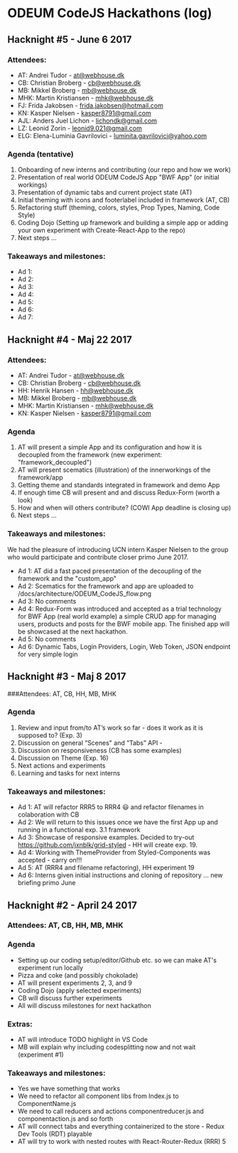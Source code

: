# ODEUM CodeJS Hackathons (log)

## Hacknight #5 - June 6 2017

### Attendees: 
- AT:   Andrei Tudor - [at@webhouse.dk](at@webhouse.dk)
- CB:   Christian Broberg - [cb@webhouse.dk](cb@webhouse.dk)
- MB:   Mikkel Broberg - [mb@webhouse.dk](mb@webhouse.dk)
- MHK:  Martin Kristiansen - [mhk@webhouse.dk](mhk@webhouse.dk)
- FJ:   Frida Jakobsen - [frida.jakobsen@hotmail.com](frida.jakobsen@hotmail.com)
- KN:   Kasper Nielsen - [kasper8791@gmail.com](kasper8791@gmail.com)
- AJL:  Anders Juel Lichon - [lichondk@gmail.com](lichondk@gmail.com)
- LZ:   Leonid Zorin - [leonid9.021@gmail.com](leonid9.021@gmail.com)
- ELG:  Elena-Luminia Gavrilovici - [luminita.gavrilovici@yahoo.com](luminita.gavrilovici@yahoo.com)

### Agenda (tentative)

1. Onboarding of new interns and contributing (our repo and how we work)
2. Presentation of real world ODEUM CodeJS App "BWF App" (or initial workings)
3. Presentation of dynamic tabs and current project state (AT)
4. Initial theming with icons and footerlabel included in framework (AT, CB)
5. Refactoring stuff (theming, colors, styles, Prop Types, Naming, Code Style)
6. Coding Dojo (Setting up framework and building a simple app or adding your own experiment with Create-React-App to the repo)
7. Next steps ... 

### Takeaways and milestones:
- Ad 1:
- Ad 2: 
- Ad 3:
- Ad 4: 
- Ad 5:
- Ad 6: 
- Ad 7: 

## Hacknight #4 - Maj 22 2017

### Attendees: 
- AT:     Andrei Tudor - [at@webhouse.dk](at@webhouse.dk)
- CB:     Christian Broberg - [cb@webhouse.dk](cb@webhouse.dk)
- HH:     Henrik Hansen - [hh@webhouse.dk](hh@webhouse.dk)
- MB:     Mikkel Broberg - [mb@webhouse.dk](mb@webhouse.dk)
- MHK:    Martin Kristiansen - [mhk@webhouse.dk](mhk@webhouse.dk)
- KN:     Kasper Nielsen - [kasper8791@gmail.com](kasper8791@gmail.com)

### Agenda

1. AT will present a simple App and its configuration and how it is decoupled from the framework (new experiment: "framework_decoupled")
2. AT will present scematics (illustration) of the innerworkings of the framework/app
3. Getting theme and standards integrated in framework and demo App
4. If enough time CB will present <Footerlabel /> and <Icon /> and discuss Redux-Form (worth a look)
5. How and when will others contribute? (COWI App deadline is closing up)
6. Next steps ... 

### Takeaways and milestones:

We had the pleasure of introducing UCN intern Kasper Nielsen to the group who would participate and contribute closer primo June 2017. 

- Ad 1: AT did a fast paced presentation of the decoupling of the framework and the "custom_app" 
- Ad 2: Scematics for the framework and app are uploaded to /docs/architecture/ODEUM_CodeJS_flow.png
- Ad 3: No comments 
- Ad 4: Redux-Form was introduced and accepted as a trial technology for BWF App (real world example) a simple CRUD app for managing users, products and posts for the BWF mobile app. The finished app will be showcased at the next hackathon.
- Ad 5: No comments
- Ad 6: Dynamic Tabs, Login Providers, Login, Web Token, JSON endpoint for very simple login


## Hacknight #3 - Maj 8 2017

###Attendees: AT, CB, HH, MB, MHK

### Agenda

1. Review and input from/to AT’s work so far - does it work as it is supposed to? (Exp. 3)
2. Discussion on general “Scenes" and “Tabs” API - 
3. Discussion on responsiveness (CB has some examples) 
4. Discussion on Theme (Exp. 16)
5. Next actions and experiments
6. Learning and tasks for next interns

### Takeaways and milestones:

- Ad 1: AT will refactor RRR5 to RRR4 😃 and refactor filenames in colaboration with CB
- Ad 2: We will return to this issues once we have the first App up and running in a functional exp. 3.1 framework
- Ad 3: Showcase of responsive examples. Decided to try-out https://github.com/jxnblk/grid-styled - HH will create exp. 19.
- Ad 4: Working with ThemeProvider from Styled-Components was accepted - carry on!!!
- Ad 5: AT (RRR4 and filename refactoring), HH experiment 19
- Ad 6: Interns given initial instructions and cloning of repository ... new briefing primo June


## Hacknight #2 - April 24 2017

### Attendees: AT, CB, HH, MB, MHK

### Agenda
- Setting up our coding setup/editor/Github etc. so we can make AT's experiment run locally 
- Pizza and coke (and possibly chokolade)
- AT will present experiments 2, 3, and 9
- Coding Dojo (apply selected experiments)
- CB will discuss further experiments
- All will discuss milestones for next hackathon

### Extras:
- AT will introduce TODO highlight in VS Code
- MB will explain why including codesplitting now and not wait (experiment #1)

### Takeaways and milestones:
- Yes we have something that works
- We need to refactor all component libs from Index.js to ComponentName.js
- We need to call reducers and actions componentreducer.js and componentaction.js and so forth
- AT will connect tabs and everything containerized to the store - Redux Dev Tools (RDT) playable
- AT will try to work with nested routes with React-Router-Redux (RRR) 5